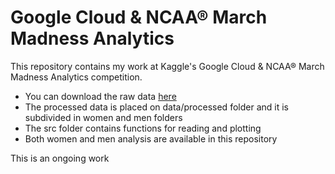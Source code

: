 # Google Cloud & NCAA® March Madness Analytics

This repository contains my work at Kaggle's Google Cloud & NCAA® March Madness Analytics competition.

- You can download the raw data [here](https://www.kaggle.com/c/march-madness-analytics-2020/data)
- The processed data is placed on data/processed folder and it is subdivided in women and men folders
- The src folder contains functions for reading and plotting
- Both women and men analysis are available in this repository

This is an ongoing work
